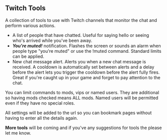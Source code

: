 ## Twitch Tools

A collection of tools to use with Twitch channels that monitor the chat and perform various actions.

- A list of people that have chatted. Useful for saying hello or seeing who's arrived while you've been away.
- **_You're muted!_** notification. Flashes the screen or sounds an alarm when people type "you're muted" or use the !muted command. Standard limits can be applied.
- New chat message alert. Alerts you when a new chat message is received. A cooldown is automatically set between alerts and a delay before the alert lets you trigger the cooldown before the alert fully fires. Great if you're caught up in your game and forget to pay attention to the chat.


You can limit commands to mods, vips or named users.
They are additional so having mods checked means ALL mods.
Named users will be permitted even if they have no special roles.

All settings will be added to the url so you can bookmark pages without having to enter all the details again.

**More tools** will be coming and if you've any suggestions for tools the please let me know.